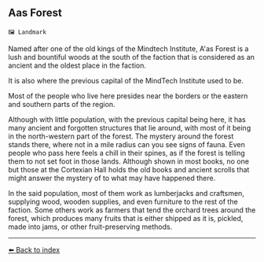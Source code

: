 ## Aas Forest

`🖼️ Landmark`

Named after one of the old kings of the Mindtech Institute, A'as Forest is a lush and bountiful woods at the south of the faction that is considered as an ancient and the oldest place in the faction.

It is also where the previous capital of the MindTech Institute used to be.

Most of the people who live here presides near the borders or the eastern and southern parts of the region.

Although with little population, with the previous capital being here, it has many ancient and forgotten structures that lie around, with most of it being in the north-western part of the forest. The mystery around the forest stands there, where not in a mile radius can you see signs of fauna. Even people who pass here feels a chill in their spines, as if the forest is telling them to not set foot in those lands. Although shown in most books, no one but those at the Cortexian Hall holds the old books and ancient scrolls that might answer the mystery of to what may have happened there.

In the said population, most of them work as lumberjacks and craftsmen, supplying wood, wooden supplies, and even furniture to the rest of the faction. Some others work as farmers that tend the orchard trees around the forest, which produces many fruits that is either shipped as it is, pickled, made into jams, or other fruit-preserving methods.



----------
[⬅️ Back to index](/index.md#dd50_s)